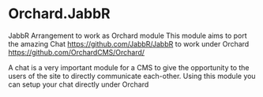 # Orchard.JabbR
JabbR Arrangement to work as Orchard module
This module aims to port the amazing Chat https://github.com/JabbR/JabbR to work under Orchard https://github.com/OrchardCMS/Orchard/

A chat is a very important module for a CMS to give the opportunity to the users of the site to directly communicate each-other. Using this module you can setup your chat directly under Orchard
